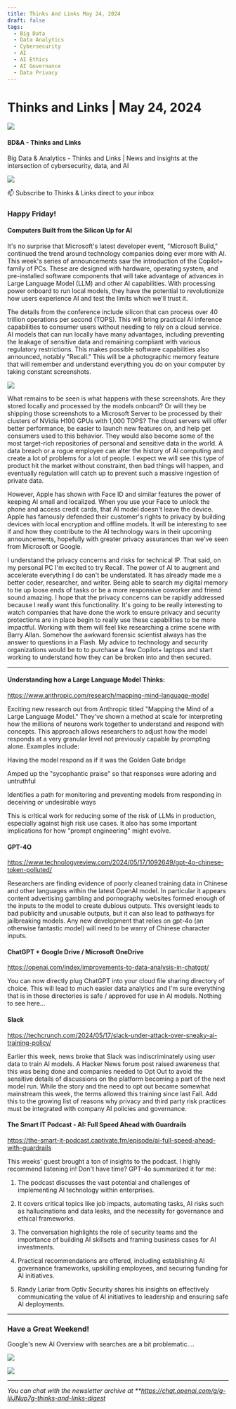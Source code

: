 ```yaml
---
title: Thinks And Links May 24, 2024
draft: false
tags:
  - Big Data
  - Data Analytics
  - Cybersecurity
  - AI
  - AI Ethics
  - AI Governance
  - Data Privacy
---
```


# Thinks and Links | May 24, 2024

![](../images\1679742887729)

#### BD&A - Thinks and Links

Big Data & Analytics - Thinks and Links | News and insights at the intersection of cybersecurity, data, and AI

![](../https://media.licdn.com/mediaD4E12AQGuHydYjrxKHA)

📫 Subscribe to Thinks & Links direct to your inbox

### Happy Friday!

#### Computers Built from the Silicon Up for AI

It's no surprise that Microsoft's latest developer event, "Microsoft Build," continued the trend around technology companies doing ever more with AI. This week's series of announcements saw the introduction of the Copilot+ family of PCs. These are designed with hardware, operating system, and pre-installed software components that will take advantage of advances in Large Language Model (LLM) and other AI capabilities. With processing power onboard to run local models, they have the potential to revolutionize how users experience AI and test the limits which we'll trust it.

The details from the conference include silicon that can process over 40 trillion operations per second (TOPS). This will bring practical AI inference capabilities to consumer users without needing to rely on a cloud service. AI models that can run locally have many advantages, including preventing the leakage of sensitive data and remaining compliant with various regulatory restrictions. This makes possible software capabilities also announced, notably "Recall." This will be a photographic memory feature that will remember and understand everything you do on your computer by taking constant screenshots.

![](../images\1721182278136)

What remains to be seen is what happens with these screenshots. Are they stored locally and processed by the models onboard? Or will they be shipping those screenshots to a Microsoft Server to be processed by their clusters of NVidia H100 GPUs with 1,000 TOPS? The cloud servers will offer better performance, be easier to launch new features on, and help get consumers used to this behavior. They would also become some of the most target-rich repositories of personal and sensitive data in the world. A data breach or a rogue employee can alter the history of AI computing and create a lot of problems for a lot of people. I expect we will see this type of product hit the market without constraint, then bad things will happen, and eventually regulation will catch up to prevent such a massive ingestion of private data.

However, Apple has shown with Face ID and similar features the power of keeping AI small and localized. When you use your Face to unlock the phone and access credit cards, that AI model doesn't leave the device. Apple has famously defended their customer's rights to privacy by building devices with local encryption and offline models. It will be interesting to see if and how they contribute to the AI technology wars in their upcoming announcements, hopefully with greater privacy assurances than we've seen from Microsoft or Google.

I understand the privacy concerns and risks for technical IP. That said, on my personal PC I'm excited to try Recall. The power of AI to augment and accelerate everything I do can't be understated. It has already made me a better coder, researcher, and writer. Being able to search my digital memory to tie up loose ends of tasks or be a more responsive coworker and friend sound amazing. I hope that the privacy concerns can be rapidly addressed because I really want this functionality. It's going to be really interesting to watch companies that have done the work to ensure privacy and security protections are in place begin to really use these capabilities to be more impactful. Working with them will feel like researching a crime scene with Barry Allan. Somehow the awkward forensic scientist always has the answer to questions in a Flash. My advice to technology and security organizations would be to to purchase a few Copilot+ laptops and start working to understand how they can be broken into and then secured.

---

####

#### Understanding how a Large Language Model Thinks:

https://www.anthropic.com/research/mapping-mind-language-model

Exciting new research out from Anthropic titled "Mapping the Mind of a Large Language Model." They've shown a method at scale for interpreting how the millions of neurons work together to understand and respond with concepts. This approach allows researchers to adjust how the model responds at a very granular level not previously capable by prompting alone. Examples include:

Having the model respond as if it was the Golden Gate bridge

Amped up the "sycophantic praise" so that responses were adoring and untruthful

Identifies a path for monitoring and preventing models from responding in deceiving or undesirable ways

This is critical work for reducing some of the risk of LLMs in production, especially against high risk use cases. It also has some important implications for how "prompt engineering" might evolve.

#### GPT-4O

https://www.technologyreview.com/2024/05/17/1092649/gpt-4o-chinese-token-polluted/

Researchers are finding evidence of poorly cleaned training data in Chinese and other languages within the latest OpenAI model. In particular it appears content advertising gambling and pornography websites formed enough of the inputs to the model to create dubious outputs. This oversight leads to bad publicity and unusable outputs, but it can also lead to pathways for jailbreaking models. Any new development that relies on gpt-4o (an otherwise fantastic model) will need to be warry of Chinese character inputs.

#### ChatGPT + Google Drive / Microsoft OneDrive

https://openai.com/index/improvements-to-data-analysis-in-chatgpt/

You can now directly plug ChatGPT into your cloud file sharing directory of choice. This will lead to much easier data analytics and I'm sure everything that is in those directories is safe / approved for use in AI models. Nothing to see here...

#### Slack

https://techcrunch.com/2024/05/17/slack-under-attack-over-sneaky-ai-training-policy/

Earlier this week, news broke that Slack was indiscriminately using user data to train AI models. A Hacker News forum post raised awareness that this was being done and companies needed to Opt Out to avoid the sensitive details of discussions on the platform becoming a part of the next model run. While the story and the need to opt out became somewhat mainstream this week, the terms allowed this training since last Fall. Add this to the growing list of reasons why privacy and third party risk practices must be integrated with company AI policies and governance.

#### The Smart IT Podcast - AI: Full Speed Ahead with Guardrails

https://the-smart-it-podcast.captivate.fm/episode/ai-full-speed-ahead-with-guardrails

This weeks' guest brought a ton of insights to the podcast. I highly recommend listening in! Don't have time? GPT-4o summarized it for me:

1. The podcast discusses the vast potential and challenges of implementing AI technology within enterprises.

2. It covers critical topics like job impacts, automating tasks, AI risks such as hallucinations and data leaks, and the necessity for governance and ethical frameworks.

3. The conversation highlights the role of security teams and the importance of building AI skillsets and framing business cases for AI investments.

4. Practical recommendations are offered, including establishing AI governance frameworks, upskilling employees, and securing funding for AI initiatives.

5. Randy Lariar from Optiv Security shares his insights on effectively communicating the value of AI initiatives to leadership and ensuring safe AI deployments.

---

###

### Have a Great Weekend!

Google's new AI Overview with searches are a bit problematic....

![](../images\1721190270129)

![](../images\1721192800318)

---

_You can chat with the newsletter archive at \*\*https://chat.openai.com/g/g-IjiJNup7g-thinks-and-links-digest_
